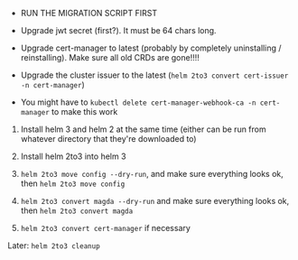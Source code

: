 - RUN THE MIGRATION SCRIPT FIRST
- Upgrade jwt secret (first?). It must be 64 chars long.

- Upgrade cert-manager to latest (probably by completely uninstalling / reinstalling). Make sure all old CRDs are gone!!!!
- Upgrade the cluster issuer to the latest (`helm 2to3 convert cert-issuer -n cert-manager`)
- You might have to `kubectl delete cert-manager-webhook-ca -n cert-manager` to make this work

1. Install helm 3 and helm 2 at the same time (either can be run from whatever directory that they're downloaded to)
2. Install helm 2to3 into helm 3




5. `helm 2to3 move config --dry-run`, and make sure everything looks ok, then `helm 2to3 move config`
6. `helm 2to3 convert magda --dry-run` and make sure everything looks ok, then `helm 2to3 convert magda`
7. `helm 2to3 convert cert-manager` if necessary




Later: `helm 2to3 cleanup`